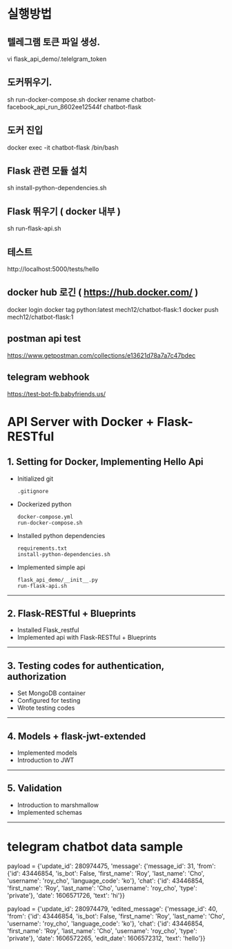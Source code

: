 
# 실행방법

## 텔레그램 토큰 파일 생성.
vi flask_api_demo/.telelgram_token

## 도커뛰우기.
sh run-docker-compose.sh
docker rename chatbot-facebook_api_run_8602ee12544f chatbot-flask

## 도커 진입
docker exec -it chatbot-flask /bin/bash

## Flask 관련 모듈 설치 
sh install-python-dependencies.sh

## Flask 뛰우기 ( docker 내부 )
sh run-flask-api.sh

## 테스트
http://localhost:5000/tests/hello


## docker hub 로긴 ( https://hub.docker.com/ )
docker login
docker tag  python:latest mech12/chatbot-flask:1
docker push mech12/chatbot-flask:1

## postman api test
https://www.getpostman.com/collections/e13621d78a7a7c47bdec


## telegram webhook 
https://test-bot-fb.babyfriends.us/




# API Server with Docker + Flask-RESTful

## 1. Setting for Docker, Implementing Hello Api

- Initialized git
  ```
  .gitignore
  ```
- Dockerized python
  ```
  docker-compose.yml
  run-docker-compose.sh
  ```
- Installed python dependencies
  ```
  requirements.txt
  install-python-dependencies.sh
  ```
- Implemented simple api
  ```
  flask_api_demo/__init__.py
  run-flask-api.sh
  ```
- - -

## 2. Flask-RESTful + Blueprints

- Installed Flask_restful
- Implemented api with Flask-RESTful + Blueprints
- - -

## 3. Testing codes for authentication, authorization

- Set MongoDB container
- Configured for testing
- Wrote testing codes
- - -

## 4. Models + flask-jwt-extended

- Implemented models
- Introduction to JWT
- - -


## 5. Validation

- Introduction to marshmallow
- Implemented schemas
- - -






# telegram chatbot data sample

payload = {'update_id': 280974475, 'message': {'message_id': 31, 'from': {'id': 43446854, 'is_bot': False, 'first_name': 'Roy', 'last_name': 'Cho', 'username': 'roy_cho', 'language_code': 'ko'}, 'chat': {'id': 43446854, 'first_name': 'Roy', 'last_name': 'Cho', 'username': 'roy_cho', 'type': 'private'}, 'date': 1606571726, 'text': 'hi'}}

payload = {'update_id': 280974479, 'edited_message': {'message_id': 40, 'from': {'id': 43446854, 'is_bot': False, 'first_name': 'Roy', 'last_name': 'Cho', 'username': 'roy_cho', 'language_code': 'ko'}, 'chat': {'id': 43446854, 'first_name': 'Roy', 'last_name': 'Cho', 'username': 'roy_cho', 'type': 'private'}, 'date': 1606572265, 'edit_date': 1606572312, 'text': 'hello'}}
